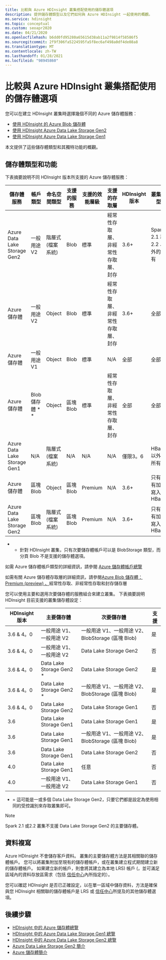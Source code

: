 ```yaml
---
title: 比較與 Azure HDInsight 叢集搭配使用的儲存體選項
description: 提供儲存體類型以及它們如何與 Azure HDInsight 一起使用的概觀。
ms.service: hdinsight
ms.topic: conceptual
ms.custom: seoapr2020
ms.date: 04/21/2020
ms.openlocfilehash: b6dd0fd95280a65615d38ab11a2f9814f58586f5
ms.sourcegitcommit: 2f9f306fa5224595fa5f8ec6af498a0df4de08a8
ms.translationtype: MT
ms.contentlocale: zh-TW
ms.lasthandoff: 01/28/2021
ms.locfileid: "98945860"
---
```

# <a name="compare-storage-options-for-use-with-azure-hdinsight-clusters"></a>比較與 Azure HDInsight 叢集搭配使用的儲存體選項

您可以在建立 HDInsight 叢集時選擇幾個不同的 Azure 儲存體服務：

* [使用 HDInsight 的 Azure Blob 儲存體](./overview-azure-storage.md)
* [使用 HDInsight Azure Data Lake Storage Gen2](./overview-data-lake-storage-gen2.md)
* [使用 HDInsight Azure Data Lake Storage Gen1](./overview-data-lake-storage-gen1.md)

本文提供了這些儲存體類型和其獨特功能的概觀。

## <a name="storage-types-and-features"></a>儲存體類型和功能

下表摘要說明不同 HDInsight 版本所支援的 Azure 儲存體服務：

| 儲存體服務 | 帳戶類型 | 命名空間類型 | 支援的服務 | 支援的效能層級 | 支援的存取層 | HDInsight 版本 | 叢集類型 |
|---|---|---|---|---|---|---|---|
|Azure Data Lake Storage Gen2| 一般用途 V2 | 階層式 (檔案系統)  | Blob | 標準 | 經常性存取層、非經常性存取層、封存 | 3.6+ | Spark 2.1 和2.2 以外的所有|
|Azure 儲存體| 一般用途 V2 | Object | Blob | 標準 | 經常性存取層、非經常性存取層、封存 | 3.6+ | 全部 |
|Azure 儲存體| 一般用途 V1 | Object | Blob | 標準 | N/A | 全部 | 全部 |
|Azure 儲存體| Blob 儲存體 * * | Object | 區塊 Blob | 標準 | 經常性存取層、非經常性存取層、封存 | 全部 | 全部 |
|Azure Data Lake Storage Gen1| N/A | 階層式 (檔案系統)  | N/A | N/A | N/A | 僅限3。6 | HBase 以外的所有 |
|Azure 儲存體| 區塊 Blob| Object | 區塊 Blob | Premium | N/A| 3.6+ | 只有具有加速寫入的 HBase|
|Azure Data Lake Storage Gen2| 區塊 Blob| 階層式 (檔案系統)  | 區塊 Blob | Premium | N/A| 3.6+ | 只有具有加速寫入的 HBase|

* * 針對 HDInsight 叢集，只有次要儲存體帳戶可以是 BlobStorage 類型，而分頁 Blob 不是支援的儲存體選項。

如需 Azure 儲存體帳戶類型的詳細資訊，請參閱 [Azure 儲存體帳戶總覽](../storage/common/storage-account-overview.md)

如需有關 Azure 儲存體存取層的詳細資訊，請參閱[Azure Blob 儲存體： Premium (preview) 、](../storage/blobs/storage-blob-storage-tiers.md)經常性存取、非經常性存取和封存儲存層

您可以使用主要和選用次要儲存體的服務組合來建立叢集。 下表摘要說明 HDInsight 目前支援的叢集儲存體設定：

| HDInsight 版本 | 主要儲存體 | 次要儲存體 | 支援 |
|---|---|---|---|
| 3.6 & 4。0 | 一般用途 V1、一般用途 V2 | 一般用途 V1、一般用途 V2、BlobStorage (區塊 Blob)  | 是 |
| 3.6 & 4。0 | 一般用途 V1、一般用途 V2 | Data Lake Storage Gen2 | 否 |
| 3.6 & 4。0 | Data Lake Storage Gen2 * | Data Lake Storage Gen2 | 是 |
| 3.6 & 4。0 | Data Lake Storage Gen2 * | 一般用途 V1、一般用途 V2、BlobStorage (區塊 Blob)  | 是 |
| 3.6 & 4。0 | Data Lake Storage Gen2 | Data Lake Storage Gen1 | 否 |
| 3.6 | Data Lake Storage Gen1 | Data Lake Storage Gen1 | 是 |
| 3.6 | Data Lake Storage Gen1 | 一般用途 V1、一般用途 V2、BlobStorage (區塊 Blob)  | 是 |
| 3.6 | Data Lake Storage Gen1 | Data Lake Storage Gen2 | 否 |
| 4.0 | Data Lake Storage Gen1 | 任意 | 否 |
| 4.0 | 一般用途 V1、一般用途 V2 | Data Lake Storage Gen1 | 否 |

* = 這可能是一或多個 Data Lake Storage Gen2，只要它們都是設定為使用相同的受控識別來存取叢集即可。

> [!NOTE]
> Spark 2.1 或2.2 叢集不支援 Data Lake Storage Gen2 的主要儲存體。

## <a name="data-replication"></a>資料複寫

Azure HDInsight 不會儲存客戶資料。 叢集的主要儲存體方法是其相關聯的儲存體帳戶。 您可以將叢集附加至現有的儲存體帳戶，或在叢集建立程式期間建立新的儲存體帳戶。 如果建立新的帳戶，則會將其建立為本地 LRS) 帳戶 (，並可滿足區域內的資料存放區需求（包括 [信任中心](https://azuredatacentermap.azurewebsites.net)內所指定的）。

您可以確認 HDInsight 是否已正確設定，以在單一區域中儲存資料，方法是確保與您 HDInsight 相關聯的儲存體帳戶是 LRS 或 [信任中心](https://azuredatacentermap.azurewebsites.net)所提及的其他儲存體選項。
 
## <a name="next-steps"></a>後續步驟

* [HDInsight 中的 Azure 儲存體總覽](./overview-azure-storage.md)
* [HDInsight 中的 Azure Data Lake Storage Gen1 總覽](./overview-data-lake-storage-gen1.md)
* [HDInsight 中的 Azure Data Lake Storage Gen2 總覽](./overview-data-lake-storage-gen2.md)
* [Azure Data Lake Storage Gen2 簡介](../storage/blobs/data-lake-storage-introduction.md)
* [Azure 儲存體簡介](../storage/common/storage-introduction.md)
